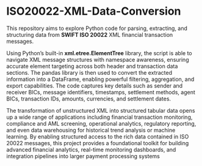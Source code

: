 # ISO20022-XML-Data-Conversion

This repository aims to explore Python code for parsing, extracting, and structuring data from **SWIFT ISO 20022** XML financial transaction messages. 

Using Python’s built-in **xml.etree.ElementTree** library, the script is able to navigate XML message structures with namespace awareness, ensuring accurate element targeting across both header and transaction data sections. The pandas library is then used to convert the extracted information into a DataFrame, enabling powerful filtering, aggregation, and export capabilities. The code captures key details such as sender and receiver BICs, message identifiers, timestamps, settlement methods, agent BICs, transaction IDs, amounts, currencies, and settlement dates. 

The transformation of unstructured XML into structured tabular data opens up a wide range of applications including financial transaction monitoring, compliance and AML screening, operational analytics, regulatory reporting, and even data warehousing for historical trend analysis or machine learning. By enabling structured access to the rich data contained in ISO 20022 messages, this project provides a foundational toolkit for building advanced financial analytics, real-time monitoring dashboards, and integration pipelines into larger payment processing systems
